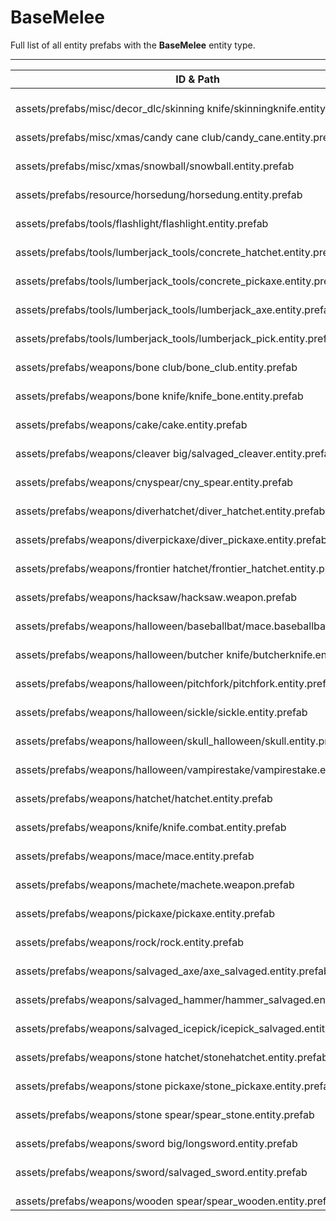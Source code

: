 # BaseMelee
Full list of all <Badge type="warning" text="39"/> entity prefabs with the **BaseMelee** entity type.

---
| ID & Path |
| --- |
| <a href="#995189561"><Badge id="995189561" type="tip" text="#"/></a> <Badge type="tip" text="995189561"/> <Badge type="info" text="HideIfOwnerFirstPerson"/> <Badge type="info" text="ViewModel"/> <Badge type="info" text="Rust.PropRenderer"/> <br> assets/prefabs/misc/decor_dlc/skinning knife/skinningknife.entity.prefab |
| <a href="#3331777431"><Badge id="3331777431" type="tip" text="#"/></a> <Badge type="tip" text="3331777431"/> <Badge type="info" text="HideIfOwnerFirstPerson"/> <Badge type="info" text="ViewModel"/> <Badge type="info" text="Rust.PropRenderer"/> <br> assets/prefabs/misc/xmas/candy cane club/candy_cane.entity.prefab |
| <a href="#591451995"><Badge id="591451995" type="tip" text="#"/></a> <Badge type="tip" text="591451995"/> <Badge type="info" text="ViewModel"/> <Badge type="info" text="HideIfOwnerFirstPerson"/> <Badge type="info" text="Rust.PropRenderer"/> <br> assets/prefabs/misc/xmas/snowball/snowball.entity.prefab |
| <a href="#2046937803"><Badge id="2046937803" type="tip" text="#"/></a> <Badge type="tip" text="2046937803"/> <Badge type="info" text="ViewModel"/> <Badge type="info" text="HideIfOwnerFirstPerson"/> <Badge type="info" text="Rust.PropRenderer"/> <br> assets/prefabs/resource/horsedung/horsedung.entity.prefab |
| <a href="#72718095"><Badge id="72718095" type="tip" text="#"/></a> <Badge type="tip" text="72718095"/> <Badge type="info" text="ViewModel"/> <Badge type="info" text="HideIfOwnerFirstPerson"/> <Badge type="info" text="Rust.PropRenderer"/> <Badge type="info" text="RealmedRemove"/> <br> assets/prefabs/tools/flashlight/flashlight.entity.prefab |
| <a href="#1777756171"><Badge id="1777756171" type="tip" text="#"/></a> <Badge type="tip" text="1777756171"/> <Badge type="info" text="HideIfOwnerFirstPerson"/> <Badge type="info" text="ViewModel"/> <Badge type="info" text="Rust.PropRenderer"/> <br> assets/prefabs/tools/lumberjack_tools/concrete_hatchet.entity.prefab |
| <a href="#1480417083"><Badge id="1480417083" type="tip" text="#"/></a> <Badge type="tip" text="1480417083"/> <Badge type="info" text="HideIfOwnerFirstPerson"/> <Badge type="info" text="ViewModel"/> <Badge type="info" text="Rust.PropRenderer"/> <Badge type="info" text="SculptingToolData"/> <br> assets/prefabs/tools/lumberjack_tools/concrete_pickaxe.entity.prefab |
| <a href="#4035646930"><Badge id="4035646930" type="tip" text="#"/></a> <Badge type="tip" text="4035646930"/> <Badge type="info" text="HideIfOwnerFirstPerson"/> <Badge type="info" text="ViewModel"/> <Badge type="info" text="Rust.PropRenderer"/> <br> assets/prefabs/tools/lumberjack_tools/lumberjack_axe.entity.prefab |
| <a href="#1725165540"><Badge id="1725165540" type="tip" text="#"/></a> <Badge type="tip" text="1725165540"/> <Badge type="info" text="HideIfOwnerFirstPerson"/> <Badge type="info" text="ViewModel"/> <Badge type="info" text="Rust.PropRenderer"/> <Badge type="info" text="SculptingToolData"/> <br> assets/prefabs/tools/lumberjack_tools/lumberjack_pick.entity.prefab |
| <a href="#3097934597"><Badge id="3097934597" type="tip" text="#"/></a> <Badge type="tip" text="3097934597"/> <Badge type="info" text="HideIfOwnerFirstPerson"/> <Badge type="info" text="ViewModel"/> <Badge type="info" text="Rust.PropRenderer"/> <br> assets/prefabs/weapons/bone club/bone_club.entity.prefab |
| <a href="#1483241467"><Badge id="1483241467" type="tip" text="#"/></a> <Badge type="tip" text="1483241467"/> <Badge type="info" text="HideIfOwnerFirstPerson"/> <Badge type="info" text="ViewModel"/> <Badge type="info" text="Rust.PropRenderer"/> <Badge type="info" text="SculptingToolData"/> <br> assets/prefabs/weapons/bone knife/knife_bone.entity.prefab |
| <a href="#1980046596"><Badge id="1980046596" type="tip" text="#"/></a> <Badge type="tip" text="1980046596"/> <Badge type="info" text="ViewModel"/> <Badge type="info" text="HideIfOwnerFirstPerson"/> <Badge type="info" text="Rust.PropRenderer"/> <Badge type="info" text="RealmedRemove"/> <br> assets/prefabs/weapons/cake/cake.entity.prefab |
| <a href="#3340056040"><Badge id="3340056040" type="tip" text="#"/></a> <Badge type="tip" text="3340056040"/> <Badge type="info" text="ViewModel"/> <Badge type="info" text="HideIfOwnerFirstPerson"/> <Badge type="info" text="Rust.PropRenderer"/> <br> assets/prefabs/weapons/cleaver big/salvaged_cleaver.entity.prefab |
| <a href="#3814317397"><Badge id="3814317397" type="tip" text="#"/></a> <Badge type="tip" text="3814317397"/> <Badge type="info" text="HideIfOwnerFirstPerson"/> <Badge type="info" text="ViewModel"/> <Badge type="info" text="SculptingToolData"/> <Badge type="info" text="ShieldHeldEntityOffset"/> <br> assets/prefabs/weapons/cnyspear/cny_spear.entity.prefab |
| <a href="#1396987940"><Badge id="1396987940" type="tip" text="#"/></a> <Badge type="tip" text="1396987940"/> <Badge type="info" text="HideIfOwnerFirstPerson"/> <Badge type="info" text="ViewModel"/> <Badge type="info" text="Rust.PropRenderer"/> <br> assets/prefabs/weapons/diverhatchet/diver_hatchet.entity.prefab |
| <a href="#190635670"><Badge id="190635670" type="tip" text="#"/></a> <Badge type="tip" text="190635670"/> <Badge type="info" text="HideIfOwnerFirstPerson"/> <Badge type="info" text="ViewModel"/> <Badge type="info" text="Rust.PropRenderer"/> <Badge type="info" text="GameObjectLOD"/> <Badge type="info" text="SculptingToolData"/> <br> assets/prefabs/weapons/diverpickaxe/diver_pickaxe.entity.prefab |
| <a href="#3662083119"><Badge id="3662083119" type="tip" text="#"/></a> <Badge type="tip" text="3662083119"/> <Badge type="info" text="HideIfOwnerFirstPerson"/> <Badge type="info" text="ViewModel"/> <Badge type="info" text="Rust.PropRenderer"/> <br> assets/prefabs/weapons/frontier hatchet/frontier_hatchet.entity.prefab |
| <a href="#2487927393"><Badge id="2487927393" type="tip" text="#"/></a> <Badge type="tip" text="2487927393"/> <Badge type="info" text="ViewModel"/> <Badge type="info" text="HideIfOwnerFirstPerson"/> <Badge type="info" text="SculptingToolData"/> <br> assets/prefabs/weapons/hacksaw/hacksaw.weapon.prefab |
| <a href="#1769459881"><Badge id="1769459881" type="tip" text="#"/></a> <Badge type="tip" text="1769459881"/> <Badge type="info" text="ViewModel"/> <Badge type="info" text="HideIfOwnerFirstPerson"/> <Badge type="info" text="Rust.PropRenderer"/> <br> assets/prefabs/weapons/halloween/baseballbat/mace.baseballbat.prefab |
| <a href="#1362182970"><Badge id="1362182970" type="tip" text="#"/></a> <Badge type="tip" text="1362182970"/> <Badge type="info" text="HideIfOwnerFirstPerson"/> <Badge type="info" text="ViewModel"/> <Badge type="info" text="Rust.PropRenderer"/> <br> assets/prefabs/weapons/halloween/butcher knife/butcherknife.entity.prefab |
| <a href="#1009417331"><Badge id="1009417331" type="tip" text="#"/></a> <Badge type="tip" text="1009417331"/> <Badge type="info" text="HideIfOwnerFirstPerson"/> <Badge type="info" text="ViewModel"/> <br> assets/prefabs/weapons/halloween/pitchfork/pitchfork.entity.prefab |
| <a href="#124547093"><Badge id="124547093" type="tip" text="#"/></a> <Badge type="tip" text="124547093"/> <Badge type="info" text="HideIfOwnerFirstPerson"/> <Badge type="info" text="ViewModel"/> <Badge type="info" text="Rust.PropRenderer"/> <br> assets/prefabs/weapons/halloween/sickle/sickle.entity.prefab |
| <a href="#1140399555"><Badge id="1140399555" type="tip" text="#"/></a> <Badge type="tip" text="1140399555"/> <Badge type="info" text="ViewModel"/> <Badge type="info" text="HideIfOwnerFirstPerson"/> <Badge type="info" text="Rust.PropRenderer"/> <br> assets/prefabs/weapons/halloween/skull_halloween/skull.entity.prefab |
| <a href="#2186616991"><Badge id="2186616991" type="tip" text="#"/></a> <Badge type="tip" text="2186616991"/> <Badge type="info" text="HideIfOwnerFirstPerson"/> <Badge type="info" text="ViewModel"/> <Badge type="info" text="Rust.PropRenderer"/> <br> assets/prefabs/weapons/halloween/vampirestake/vampirestake.entity.prefab |
| <a href="#365233245"><Badge id="365233245" type="tip" text="#"/></a> <Badge type="tip" text="365233245"/> <Badge type="info" text="HideIfOwnerFirstPerson"/> <Badge type="info" text="ViewModel"/> <Badge type="info" text="Rust.PropRenderer"/> <br> assets/prefabs/weapons/hatchet/hatchet.entity.prefab |
| <a href="#327944951"><Badge id="327944951" type="tip" text="#"/></a> <Badge type="tip" text="327944951"/> <Badge type="info" text="HideIfOwnerFirstPerson"/> <Badge type="info" text="ViewModel"/> <Badge type="info" text="Rust.PropRenderer"/> <Badge type="info" text="Model"/> <Badge type="info" text="SculptingToolData"/> <br> assets/prefabs/weapons/knife/knife.combat.entity.prefab |
| <a href="#2927698044"><Badge id="2927698044" type="tip" text="#"/></a> <Badge type="tip" text="2927698044"/> <Badge type="info" text="ViewModel"/> <Badge type="info" text="HideIfOwnerFirstPerson"/> <br> assets/prefabs/weapons/mace/mace.entity.prefab |
| <a href="#2942508801"><Badge id="2942508801" type="tip" text="#"/></a> <Badge type="tip" text="2942508801"/> <Badge type="info" text="ViewModel"/> <Badge type="info" text="HideIfOwnerFirstPerson"/> <br> assets/prefabs/weapons/machete/machete.weapon.prefab |
| <a href="#1587077350"><Badge id="1587077350" type="tip" text="#"/></a> <Badge type="tip" text="1587077350"/> <Badge type="info" text="HideIfOwnerFirstPerson"/> <Badge type="info" text="ViewModel"/> <Badge type="info" text="Rust.PropRenderer"/> <Badge type="info" text="SculptingToolData"/> <br> assets/prefabs/weapons/pickaxe/pickaxe.entity.prefab |
| <a href="#3940068399"><Badge id="3940068399" type="tip" text="#"/></a> <Badge type="tip" text="3940068399"/> <Badge type="info" text="ViewModel"/> <Badge type="info" text="HideIfOwnerFirstPerson"/> <Badge type="info" text="Rust.PropRenderer"/> <br> assets/prefabs/weapons/rock/rock.entity.prefab |
| <a href="#3826414185"><Badge id="3826414185" type="tip" text="#"/></a> <Badge type="tip" text="3826414185"/> <Badge type="info" text="ViewModel"/> <Badge type="info" text="HideIfOwnerFirstPerson"/> <Badge type="info" text="Rust.PropRenderer"/> <br> assets/prefabs/weapons/salvaged_axe/axe_salvaged.entity.prefab |
| <a href="#1744180387"><Badge id="1744180387" type="tip" text="#"/></a> <Badge type="tip" text="1744180387"/> <Badge type="info" text="ViewModel"/> <Badge type="info" text="HideIfOwnerFirstPerson"/> <Badge type="info" text="Rust.PropRenderer"/> <br> assets/prefabs/weapons/salvaged_hammer/hammer_salvaged.entity.prefab |
| <a href="#109244214"><Badge id="109244214" type="tip" text="#"/></a> <Badge type="tip" text="109244214"/> <Badge type="info" text="HideIfOwnerFirstPerson"/> <Badge type="info" text="ViewModel"/> <Badge type="info" text="Rust.PropRenderer"/> <Badge type="info" text="SculptingToolData"/> <br> assets/prefabs/weapons/salvaged_icepick/icepick_salvaged.entity.prefab |
| <a href="#3540736579"><Badge id="3540736579" type="tip" text="#"/></a> <Badge type="tip" text="3540736579"/> <Badge type="info" text="HideIfOwnerFirstPerson"/> <Badge type="info" text="ViewModel"/> <Badge type="info" text="Rust.PropRenderer"/> <br> assets/prefabs/weapons/stone hatchet/stonehatchet.entity.prefab |
| <a href="#1450582435"><Badge id="1450582435" type="tip" text="#"/></a> <Badge type="tip" text="1450582435"/> <Badge type="info" text="HideIfOwnerFirstPerson"/> <Badge type="info" text="ViewModel"/> <Badge type="info" text="Rust.PropRenderer"/> <Badge type="info" text="SculptingToolData"/> <br> assets/prefabs/weapons/stone pickaxe/stone_pickaxe.entity.prefab |
| <a href="#1943636975"><Badge id="1943636975" type="tip" text="#"/></a> <Badge type="tip" text="1943636975"/> <Badge type="info" text="HideIfOwnerFirstPerson"/> <Badge type="info" text="ViewModel"/> <Badge type="info" text="SculptingToolData"/> <Badge type="info" text="ShieldHeldEntityOffset"/> <br> assets/prefabs/weapons/stone spear/spear_stone.entity.prefab |
| <a href="#3395979968"><Badge id="3395979968" type="tip" text="#"/></a> <Badge type="tip" text="3395979968"/> <Badge type="info" text="ViewModel"/> <Badge type="info" text="HideIfOwnerFirstPerson"/> <Badge type="info" text="Rust.PropRenderer"/> <br> assets/prefabs/weapons/sword big/longsword.entity.prefab |
| <a href="#1663991785"><Badge id="1663991785" type="tip" text="#"/></a> <Badge type="tip" text="1663991785"/> <Badge type="info" text="ViewModel"/> <Badge type="info" text="HideIfOwnerFirstPerson"/> <Badge type="info" text="Rust.PropRenderer"/> <br> assets/prefabs/weapons/sword/salvaged_sword.entity.prefab |
| <a href="#2828546575"><Badge id="2828546575" type="tip" text="#"/></a> <Badge type="tip" text="2828546575"/> <Badge type="info" text="HideIfOwnerFirstPerson"/> <Badge type="info" text="ViewModel"/> <Badge type="info" text="SculptingToolData"/> <Badge type="info" text="ShieldHeldEntityOffset"/> <br> assets/prefabs/weapons/wooden spear/spear_wooden.entity.prefab |
